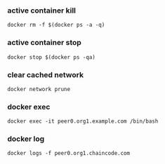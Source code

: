 
### active container kill

    docker rm -f $(docker ps -a -q)
    
    
### active container stop
    
    docker stop $(docker ps -qa)    
    
    
### clear cached network

    docker network prune
    
### docker exec

    docker exec -it peer0.org1.example.com /bin/bash
    
### docker log
    docker logs -f peer0.org1.chaincode.com